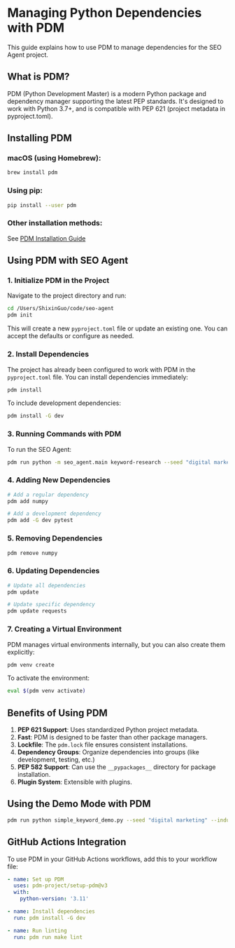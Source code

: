 # Managing Python Dependencies with PDM

This guide explains how to use PDM to manage dependencies for the SEO Agent project.

## What is PDM?

PDM (Python Development Master) is a modern Python package and dependency manager supporting the latest PEP standards. It's designed to work with Python 3.7+, and is compatible with PEP 621 (project metadata in pyproject.toml).

## Installing PDM

### macOS (using Homebrew):
```bash
brew install pdm
```

### Using pip:
```bash
pip install --user pdm
```

### Other installation methods:
See [PDM Installation Guide](https://pdm.fming.dev/latest/#installation)

## Using PDM with SEO Agent

### 1. Initialize PDM in the Project
Navigate to the project directory and run:

```bash
cd /Users/ShixinGuo/code/seo-agent
pdm init
```

This will create a new `pyproject.toml` file or update an existing one. You can accept the defaults or configure as needed.

### 2. Install Dependencies

The project has already been configured to work with PDM in the `pyproject.toml` file. You can install dependencies immediately:

```bash
pdm install
```

To include development dependencies:

```bash
pdm install -G dev
```

### 3. Running Commands with PDM

To run the SEO Agent:

```bash
pdm run python -m seo_agent.main keyword-research --seed "digital marketing" --industry "saas"
```

### 4. Adding New Dependencies

```bash
# Add a regular dependency
pdm add numpy

# Add a development dependency
pdm add -G dev pytest
```

### 5. Removing Dependencies

```bash
pdm remove numpy
```

### 6. Updating Dependencies

```bash
# Update all dependencies
pdm update

# Update specific dependency
pdm update requests
```

### 7. Creating a Virtual Environment

PDM manages virtual environments internally, but you can also create them explicitly:

```bash
pdm venv create
```

To activate the environment:

```bash
eval $(pdm venv activate)
```

## Benefits of Using PDM

1. **PEP 621 Support**: Uses standardized Python project metadata.
2. **Fast**: PDM is designed to be faster than other package managers.
3. **Lockfile**: The `pdm.lock` file ensures consistent installations.
4. **Dependency Groups**: Organize dependencies into groups (like development, testing, etc.)
5. **PEP 582 Support**: Can use the `__pypackages__` directory for package installation.
6. **Plugin System**: Extensible with plugins.

## Using the Demo Mode with PDM

```bash
pdm run python simple_keyword_demo.py --seed "digital marketing" --industry "saas" --auto-csv
```

## GitHub Actions Integration

To use PDM in your GitHub Actions workflows, add this to your workflow file:

```yaml
- name: Set up PDM
  uses: pdm-project/setup-pdm@v3
  with:
    python-version: '3.11'

- name: Install dependencies
  run: pdm install -G dev

- name: Run linting
  run: pdm run make lint
```
